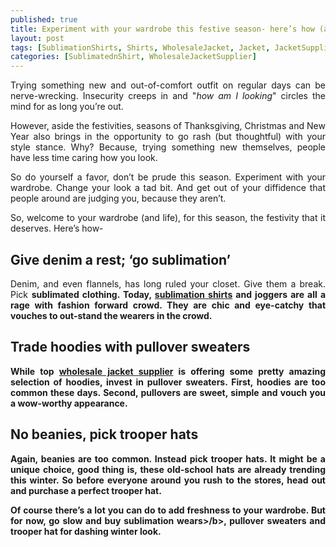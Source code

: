 ```yaml
---
published: true
title: Experiment with your wardrobe this festive season- here’s how (and why)
layout: post
tags: [SublimationShirts, Shirts, WholesaleJacket, Jacket, JacketSupplier, SublimatedJackets, Fashion, OnlineShopping]
categories: [SublimatednShirt, WholesaleJacketSupplier]
---
```

<p style="text-align: justify;">Trying something new and out-of-comfort outfit on regular days can be nerve-wrecking. Insecurity creeps in and "<i>how am I looking</i>" circles the mind for as long you’re out.</p>

<p style="text-align: justify;">However, aside the festivities, seasons of Thanksgiving, Christmas and New Year also brings in the opportunity to go rash (but thoughtful) with your style stance. Why? Because, trying something new themselves, people have less time caring how you look.</p>

<p style="text-align: justify;">So do yourself a favor, don’t be prude this season. Experiment with your wardrobe. Change your look a tad bit. And get out of your diffidence that people around are judging you, because they aren’t.</p>

<p style="text-align: justify;">So, welcome to your wardrobe (and life), for this season, the festivity that it deserves. Here’s how-</p>

<h2>Give denim a rest; ‘go sublimation’</h2>

<p style="text-align: justify;">Denim, and even flannels, has long ruled your closet. Give them a break. Pick <b>sublimated clothing<b>. Today, <a href="http://www.oasissublimation.com/wholesale/sublimation-shirts/" target="_blank"><b>sublimation shirts</b></a> and joggers are all a rage with <b>fashion</b> forward crowd. They are chic and eye-catchy that vouches to out-stand the wearers in the crowd.</p>

<h2>Trade hoodies with pullover sweaters</h2>

<p style="text-align: justify;">While top <a href="http://www.oasissublimation.com/wholesale/sublimated-jackets/" target="_blank"><b>wholesale jacket supplier</b></a> is offering some pretty amazing selection of <b>hoodies</b>, invest in pullover sweaters. First, hoodies are too common these days. Second, pullovers are sweet, simple and vouch you a wow-worthy appearance.</p>

<h2>No beanies, pick trooper hats</h2>

<p style="text-align: justify;">Again, beanies are too common. Instead pick trooper hats. It might be a unique choice, good thing is, these old-school hats are already trending this winter. So before everyone around you rush to the stores, head out and purchase a perfect trooper hat.</p>

<p style="text-align: justify;">Of course there’s a lot you can do to add freshness to your wardrobe. But for now, go slow and buy <b>sublimation wears>/b>, pullover sweaters and trooper hat for dashing winter look.</p>